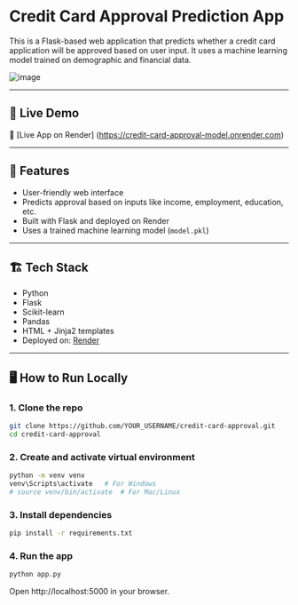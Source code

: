 # Credit Card Approval Prediction App

This is a Flask-based web application that predicts whether a credit card application will be approved based on user input. It uses a machine learning model trained on demographic and financial data.

![image](https://github.com/user-attachments/assets/53d06383-06c4-4c10-8a26-a808469cd4e6)


---

## 🚀 Live Demo

🔗 [Live App on Render] (https://credit-card-approval-model.onrender.com)  

---

## 🧠 Features

- User-friendly web interface
- Predicts approval based on inputs like income, employment, education, etc.
- Built with Flask and deployed on Render
- Uses a trained machine learning model (`model.pkl`)

---

## 🏗️ Tech Stack

- Python
- Flask
- Scikit-learn
- Pandas
- HTML + Jinja2 templates
- Deployed on: [Render](https://render.com)

---

## 🖥️ How to Run Locally

### 1. Clone the repo
```bash
git clone https://github.com/YOUR_USERNAME/credit-card-approval.git
cd credit-card-approval
```

### 2. Create and activate virtual environment
```bash
python -m venv venv
venv\Scripts\activate   # For Windows
# source venv/bin/activate  # For Mac/Linux
```

### 3. Install dependencies
```bash
pip install -r requirements.txt
```

### 4. Run the app
```bash
python app.py
```
Open http://localhost:5000 in your browser.
